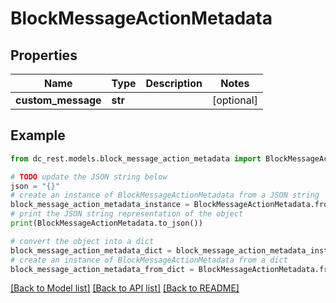# BlockMessageActionMetadata


## Properties

Name | Type | Description | Notes
------------ | ------------- | ------------- | -------------
**custom_message** | **str** |  | [optional] 

## Example

```python
from dc_rest.models.block_message_action_metadata import BlockMessageActionMetadata

# TODO update the JSON string below
json = "{}"
# create an instance of BlockMessageActionMetadata from a JSON string
block_message_action_metadata_instance = BlockMessageActionMetadata.from_json(json)
# print the JSON string representation of the object
print(BlockMessageActionMetadata.to_json())

# convert the object into a dict
block_message_action_metadata_dict = block_message_action_metadata_instance.to_dict()
# create an instance of BlockMessageActionMetadata from a dict
block_message_action_metadata_from_dict = BlockMessageActionMetadata.from_dict(block_message_action_metadata_dict)
```
[[Back to Model list]](../README.md#documentation-for-models) [[Back to API list]](../README.md#documentation-for-api-endpoints) [[Back to README]](../README.md)


